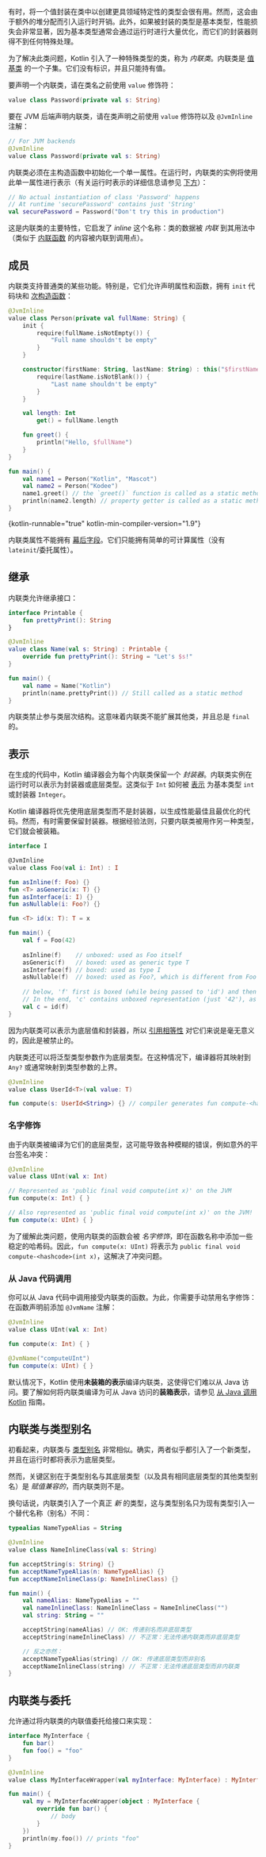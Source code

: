 [//]: # (title: 内联值类)

有时，将一个值封装在类中以创建更具领域特定性的类型会很有用。然而，这会由于额外的堆分配而引入运行时开销。此外，如果被封装的类型是基本类型，性能损失会非常显著，因为基本类型通常会通过运行时进行大量优化，而它们的封装器则得不到任何特殊处理。

为了解决此类问题，Kotlin 引入了一种特殊类型的类，称为 _内联类_。内联类是 [值基类](https://github.com/Kotlin/KEEP/blob/master/notes/value-classes.md) 的一个子集。它们没有标识，并且只能持有值。

要声明一个内联类，请在类名之前使用 `value` 修饰符：

```kotlin
value class Password(private val s: String)
```

要在 JVM 后端声明内联类，请在类声明之前使用 `value` 修饰符以及 `@JvmInline` 注解：

```kotlin
// For JVM backends
@JvmInline
value class Password(private val s: String)
```

内联类必须在主构造函数中初始化一个单一属性。在运行时，内联类的实例将使用此单一属性进行表示（有关运行时表示的详细信息请参见 [下方](#representation)）：

```kotlin
// No actual instantiation of class 'Password' happens
// At runtime 'securePassword' contains just 'String'
val securePassword = Password("Don't try this in production") 
```

这是内联类的主要特性，它启发了 *inline* 这个名称：类的数据被 *内联* 到其用法中（类似于 [内联函数](inline-functions.md) 的内容被内联到调用点）。

## 成员

内联类支持普通类的某些功能。特别是，它们允许声明属性和函数，拥有 `init` 代码块和 [次构造函数](classes.md#secondary-constructors)：

```kotlin
@JvmInline
value class Person(private val fullName: String) {
    init {
        require(fullName.isNotEmpty()) {
            "Full name shouldn't be empty"
        }
    }

    constructor(firstName: String, lastName: String) : this("$firstName $lastName") {
        require(lastName.isNotBlank()) {
            "Last name shouldn't be empty"
        }
    }

    val length: Int
        get() = fullName.length

    fun greet() {
        println("Hello, $fullName")
    }
}

fun main() {
    val name1 = Person("Kotlin", "Mascot")
    val name2 = Person("Kodee")
    name1.greet() // the `greet()` function is called as a static method
    println(name2.length) // property getter is called as a static method
}
```
{kotlin-runnable="true" kotlin-min-compiler-version="1.9"}

内联类属性不能拥有 [幕后字段](properties.md#backing-fields)。它们只能拥有简单的可计算属性（没有 `lateinit`/委托属性）。

## 继承

内联类允许继承接口：

```kotlin
interface Printable {
    fun prettyPrint(): String
}

@JvmInline
value class Name(val s: String) : Printable {
    override fun prettyPrint(): String = "Let's $s!"
}

fun main() {
    val name = Name("Kotlin")
    println(name.prettyPrint()) // Still called as a static method
}
```

内联类禁止参与类层次结构。这意味着内联类不能扩展其他类，并且总是 `final` 的。

## 表示

在生成的代码中，Kotlin 编译器会为每个内联类保留一个 *封装器*。内联类实例在运行时可以表示为封装器或底层类型。这类似于 `Int` 如何被 [表示](numbers.md#boxing-and-caching-numbers-on-the-java-virtual-machine) 为基本类型 `int` 或封装器 `Integer`。

Kotlin 编译器将优先使用底层类型而不是封装器，以生成性能最佳且最优化的代码。然而，有时需要保留封装器。根据经验法则，只要内联类被用作另一种类型，它们就会被装箱。

```kotlin
interface I

@JvmInline
value class Foo(val i: Int) : I

fun asInline(f: Foo) {}
fun <T> asGeneric(x: T) {}
fun asInterface(i: I) {}
fun asNullable(i: Foo?) {}

fun <T> id(x: T): T = x

fun main() {
    val f = Foo(42) 
    
    asInline(f)    // unboxed: used as Foo itself
    asGeneric(f)   // boxed: used as generic type T
    asInterface(f) // boxed: used as type I
    asNullable(f)  // boxed: used as Foo?, which is different from Foo
    
    // below, 'f' first is boxed (while being passed to 'id') and then unboxed (when returned from 'id') 
    // In the end, 'c' contains unboxed representation (just '42'), as 'f' 
    val c = id(f)  
}
```

因为内联类可以表示为底层值和封装器，所以 [引用相等性](equality.md#referential-equality) 对它们来说是毫无意义的，因此是被禁止的。

内联类还可以将泛型类型参数作为底层类型。在这种情况下，编译器将其映射到 `Any?` 或通常映射到类型参数的上界。

```kotlin
@JvmInline
value class UserId<T>(val value: T)

fun compute(s: UserId<String>) {} // compiler generates fun compute-<hashcode>(s: Any?)
```

### 名字修饰

由于内联类被编译为它们的底层类型，这可能导致各种模糊的错误，例如意外的平台签名冲突：

```kotlin
@JvmInline
value class UInt(val x: Int)

// Represented as 'public final void compute(int x)' on the JVM
fun compute(x: Int) { }

// Also represented as 'public final void compute(int x)' on the JVM!
fun compute(x: UInt) { }
```

为了缓解此类问题，使用内联类的函数会被 _名字修饰_，即在函数名称中添加一些稳定的哈希码。因此，`fun compute(x: UInt)` 将表示为 `public final void compute-<hashcode>(int x)`，这解决了冲突问题。

### 从 Java 代码调用

你可以从 Java 代码中调用接受内联类的函数。为此，你需要手动禁用名字修饰：在函数声明前添加 `@JvmName` 注解：

```kotlin
@JvmInline
value class UInt(val x: Int)

fun compute(x: Int) { }

@JvmName("computeUInt")
fun compute(x: UInt) { }
```

默认情况下，Kotlin 使用**未装箱的表示**编译内联类，这使得它们难以从 Java 访问。要了解如何将内联类编译为可从 Java 访问的**装箱表示**，请参见 [从 Java 调用 Kotlin](java-to-kotlin-interop.md#inline-value-classes) 指南。

## 内联类与类型别名

初看起来，内联类与 [类型别名](type-aliases.md) 非常相似。确实，两者似乎都引入了一个新类型，并且在运行时都将表示为底层类型。

然而，关键区别在于类型别名与其底层类型（以及具有相同底层类型的其他类型别名）是 *赋值兼容的*，而内联类则不是。

换句话说，内联类引入了一个真正 _新_ 的类型，这与类型别名只为现有类型引入一个替代名称（别名）不同：

```kotlin
typealias NameTypeAlias = String

@JvmInline
value class NameInlineClass(val s: String)

fun acceptString(s: String) {}
fun acceptNameTypeAlias(n: NameTypeAlias) {}
fun acceptNameInlineClass(p: NameInlineClass) {}

fun main() {
    val nameAlias: NameTypeAlias = ""
    val nameInlineClass: NameInlineClass = NameInlineClass("")
    val string: String = ""

    acceptString(nameAlias) // OK: 传递别名而非底层类型
    acceptString(nameInlineClass) // 不正常：无法传递内联类而非底层类型

    // 反之亦然：
    acceptNameTypeAlias(string) // OK: 传递底层类型而非别名
    acceptNameInlineClass(string) // 不正常：无法传递底层类型而非内联类
}
```

## 内联类与委托

允许通过将内联类的内联值委托给接口来实现：

```kotlin
interface MyInterface {
    fun bar()
    fun foo() = "foo"
}

@JvmInline
value class MyInterfaceWrapper(val myInterface: MyInterface) : MyInterface by myInterface

fun main() {
    val my = MyInterfaceWrapper(object : MyInterface {
        override fun bar() {
            // body
        }
    })
    println(my.foo()) // prints "foo"
}